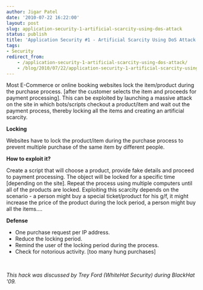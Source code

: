 ```yaml
---
author: Jigar Patel
date: '2010-07-22 16:22:00'
layout: post
slug: application-security-1-artificial-scarcity-using-dos-attack
status: publish
title: 'Application Security #1 - Artificial Scarcity Using DoS Attack'
tags:
- Security
redirect_from:
    - /application-security-1-artificial-scarcity-using-dos-attack/
    - /blog/2010/07/22/application-security-1-artificial-scarcity-using-dos-attack/
---
```


Most E-Commerce or online booking websites lock the item/product
during the purchase process. \[after the customer selects the item
and proceeds for payment processing\]. This can be exploited by
launching a massive attack on the site in which bots/scripts
checkout a product/item and wait out the payment process,
thereby locking all the items and creating an artificial
scarcity. 

**Locking**  

Websites have to lock the product/item during the purchase process
to prevent multiple purchase of the same item by different people.

**How to exploit it?**  

Create a script that will choose a product, provide fake details
and proceed to payment processing. The object will be locked for a
specific time \[depending on the site\]. Repeat the process using
multiple computers until all of the products are locked. Exploiting
this scarcity depends on the scenario - a person might buy a
special ticket/product for his g/f, it might increase the price of
the product during the lock period, a person might buy all the
items....

**Defense** 

-   One purchase request per IP address.
-   Reduce the locking period.
-   Remind the user of the locking period during the process.
-   Check for notorious activity. \[too many hung purchases\]   

 

*This hack was discussed by Trey Ford (WhiteHat Security) during BlackHat '09.*



